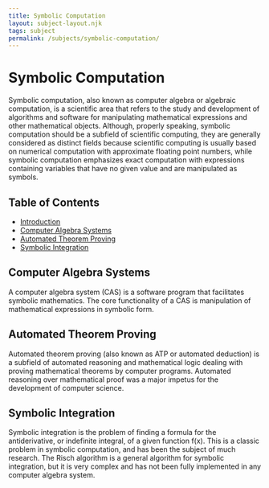 ```yaml
---
title: Symbolic Computation
layout: subject-layout.njk
tags: subject
permalink: /subjects/symbolic-computation/
---
```


# Symbolic Computation

Symbolic computation, also known as computer algebra or algebraic computation, is a scientific area that refers to the study and development of algorithms and software for manipulating mathematical expressions and other mathematical objects. Although, properly speaking, symbolic computation should be a subfield of scientific computing, they are generally considered as distinct fields because scientific computing is usually based on numerical computation with approximate floating point numbers, while symbolic computation emphasizes exact computation with expressions containing variables that have no given value and are manipulated as symbols.

## Table of Contents

*   [Introduction](#symbolic-computation)
*   [Computer Algebra Systems](#computer-algebra-systems)
*   [Automated Theorem Proving](#automated-theorem-proving)
*   [Symbolic Integration](#symbolic-integration)

## Computer Algebra Systems

A computer algebra system (CAS) is a software program that facilitates symbolic mathematics. The core functionality of a CAS is manipulation of mathematical expressions in symbolic form.

## Automated Theorem Proving

Automated theorem proving (also known as ATP or automated deduction) is a subfield of automated reasoning and mathematical logic dealing with proving mathematical theorems by computer programs. Automated reasoning over mathematical proof was a major impetus for the development of computer science.

## Symbolic Integration

Symbolic integration is the problem of finding a formula for the antiderivative, or indefinite integral, of a given function f(x). This is a classic problem in symbolic computation, and has been the subject of much research. The Risch algorithm is a general algorithm for symbolic integration, but it is very complex and has not been fully implemented in any computer algebra system.